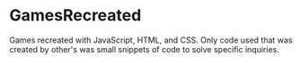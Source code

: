# GamesRecreated
Games recreated with JavaScript, HTML, and CSS. Only code used that was created by other's was small snippets of code to solve specific inquiries.
